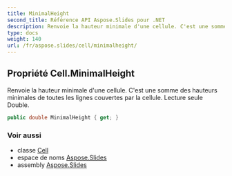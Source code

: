 ```yaml
---
title: MinimalHeight
second_title: Référence API Aspose.Slides pour .NET
description: Renvoie la hauteur minimale d'une cellule. C'est une somme des hauteurs minimales de toutes les lignes couvertes par la cellule. Lecture seule Double.
type: docs
weight: 140
url: /fr/aspose.slides/cell/minimalheight/
---
```


## Propriété Cell.MinimalHeight

Renvoie la hauteur minimale d'une cellule. C'est une somme des hauteurs minimales de toutes les lignes couvertes par la cellule. Lecture seule Double.

```csharp
public double MinimalHeight { get; }
```

### Voir aussi

* classe [Cell](../../cell)
* espace de noms [Aspose.Slides](../../cell)
* assembly [Aspose.Slides](../../../)

<!-- NE PAS ÉDITER : généré par xmldocmd pour Aspose.Slides.dll -->